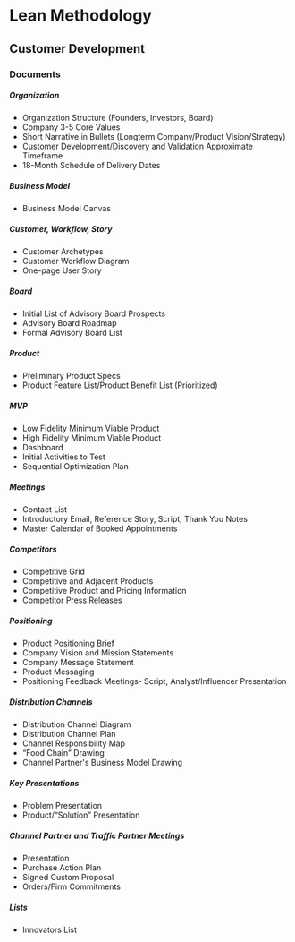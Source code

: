 # Lean Methodology

## Customer Development

### Documents

##### Organization
* Organization Structure (Founders, Investors, Board)
* Company 3-5 Core Values
* Short Narrative in Bullets (Longterm Company/Product Vision/Strategy)
* Customer Development/Discovery and Validation Approximate Timeframe
* 18-Month Schedule of Delivery Dates

##### Business Model
* Business Model Canvas

##### Customer, Workflow, Story
* Customer Archetypes
* Customer Workflow Diagram 
* One-page User Story

##### Board
* Initial List of Advisory Board Prospects
* Advisory Board Roadmap
* Formal Advisory Board List

##### Product
* Preliminary Product Specs 
* Product Feature List/Product Benefit List (Prioritized)

##### MVP
* Low Fidelity Minimum Viable Product
* High Fidelity Minimum Viable Product
* Dashboard
* Initial Activities to Test
* Sequential Optimization Plan

##### Meetings
* Contact List
* Introductory Email, Reference Story, Script, Thank You Notes
* Master Calendar of Booked Appointments

##### Competitors
* Competitive Grid
* Competitive and Adjacent Products
* Competitive Product and Pricing Information
* Competitor Press Releases

##### Positioning
* Product Positioning Brief
* Company Vision and Mission Statements
* Company Message Statement 
* Product Messaging
* Positioning Feedback Meetings- Script, Analyst/Influencer Presentation

##### Distribution Channels
* Distribution Channel Diagram
* Distribution Channel Plan
* Channel Responsibility Map
* “Food Chain” Drawing
* Channel Partner's Business Model Drawing

##### Key Presentations
* Problem Presentation
* Product/“Solution” Presentation 

##### Channel Partner and Traffic Partner Meetings
* Presentation
* Purchase Action Plan
* Signed Custom Proposal
* Orders/Firm Commitments

##### Lists
* Innovators List
